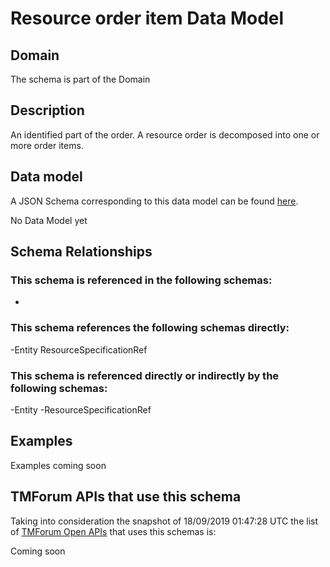 # Resource order item Data Model

## Domain

The  schema is part of the  Domain

## Description

An identified part of the order. A resource order is decomposed into one or more order items.

## Data model

A JSON Schema corresponding to this data model can be found
[here](https://github.com/tmforum-rand/schemas/blob/master/Resource/ResourceOrderItem.schema.json).

No Data Model yet

## Schema Relationships

### This schema is referenced in the following schemas:

-

### This schema references the following schemas directly:

-Entity
ResourceSpecificationRef

### This schema is referenced directly or indirectly by the following schemas:

-Entity
-ResourceSpecificationRef



## Examples

Examples coming soon

## TMForum APIs that use this schema

Taking into consideration the snapshot of 18/09/2019 01:47:28 UTC the list of [TMForum Open APIs](https://www.tmforum.org/open-apis/) that uses this schemas is:

Coming soon